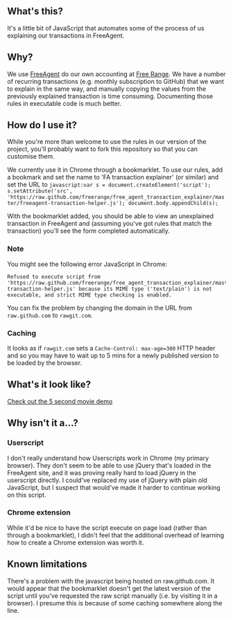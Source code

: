 ## What's this?

It's a little bit of JavaScript that automates some of the process of us explaining our transactions in FreeAgent.

## Why?

We use [FreeAgent](http://www.freeagent.com/) do our own accounting at [Free Range](http://gofreerange.com/). We have a number of recurring transactions (e.g. monthly subscription to GitHub) that we want to explain in the same way, and manually copying the values from the previously explained transaction is time consuming. Documenting those rules in executable code is much better.

## How do I use it?

While you're more than welcome to use the rules in our version of the project, you'll probably want to fork this repository so that you can customise them.

We currently use it in Chrome through a bookmarklet. To use our rules, add a bookmark and set the name to 'FA transaction explainer' (or similar) and set the URL to `javascript:var s = document.createElement('script'); s.setAttribute('src', 'https://raw.github.com/freerange/free_agent_transaction_explainer/master/freeagent-transaction-helper.js'); document.body.appendChild(s);`

With the bookmarklet added, you should be able to view an unexplained transaction in FreeAgent and (assuming you've got rules that match the transaction) you'll see the form completed automatically.

### Note

You might see the following error JavaScript in Chrome:

    Refused to execute script from 'https://raw.github.com/freerange/free_agent_transaction_explainer/master/freeagent-transaction-helper.js' because its MIME type ('text/plain') is not executable, and strict MIME type checking is enabled.

You can fix the problem by changing the domain in the URL from `raw.github.com` to `rawgit.com`.

### Caching

It looks as if `rawgit.com` sets a `Cache-Control: max-age=300` HTTP header and so you may have to wait up to 5 mins for a newly published version to be loaded by the browser.

## What's it look like?

[Check out the 5 second movie demo](https://docs.google.com/a/gofreerange.com/file/d/0Byppog2awIncRjVnd2M4THlzMVU/edit)

## Why isn't it a...?

### Userscript

I don't really understand how Userscripts work in Chrome (my primary browser). They don't seem to be able to use jQuery that's loaded in the FreeAgent site, and it was proving really hard to load jQuery in the userscript directly. I could've replaced my use of jQuery with plain old JavaScript, but I suspect that would've made it harder to continue working on this script.

### Chrome extension

While it'd be nice to have the script execute on page load (rather than through a bookmarklet), I didn't feel that the additional overhead of learning how to create a Chrome extension was worth it.

## Known limitations

There's a problem with the javascript being hosted on raw.github.com. It would appear that the bookmarklet doesn't get the latest version of the script until you've requested the raw script manually (i.e. by visiting it in a browser). I presume this is because of some caching somewhere along the line.
